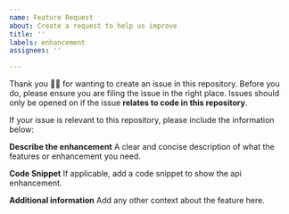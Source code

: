 ```yaml
---
name: Feature Request
about: Create a request to help us improve
title: ''
labels: enhancement
assignees: ''

---
```


Thank you 🙇‍♀ for wanting to create an issue in this repository. Before you do, please ensure you are filing the issue in the right place. Issues should only be opened on if the issue **relates to code in this repository**.

If your issue is relevant to this repository, please include the information below:

**Describe the enhancement**
A clear and concise description of what the features or enhancement you need.

**Code Snippet**
If applicable, add a code snippet to show the api enhancement.

**Additional information**
Add any other context about the feature here.
